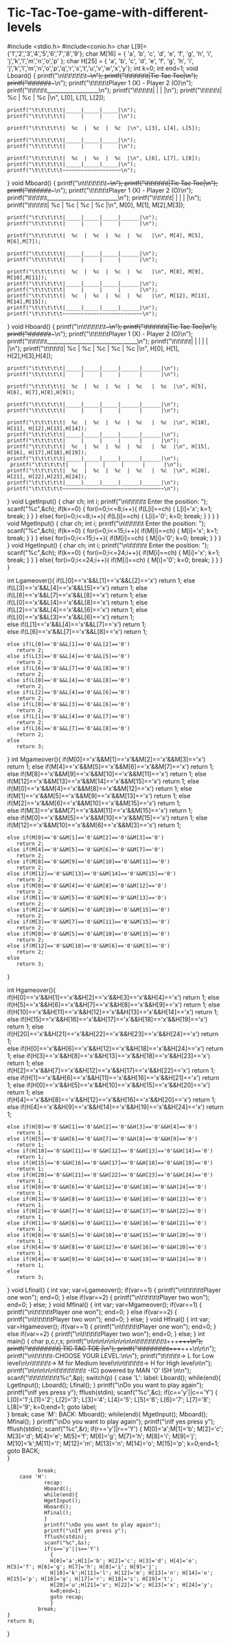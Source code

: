 # Tic-Tac-Toe-game-with-different-levels
#include <stdio.h>
#include<conio.h>
char L[9]={'1','2','3','4','5','6','7','8','9'};
char M[16] = { 'a', 'b', 'c', 'd', 'e', 'f', 'g', 'h', 'i', 'j','k','l','m','n','o','p' };
char H[25] = { 'a', 'b', 'c', 'd', 'e', 'f', 'g', 'h', 'i', 'j','k','l','m','n','o','p','q','r','s','t','u','v','w','x','y'}; 
int k=0;
int end=1;
void Lboard()
{
    printf("\n\t\t\t\t\t\t~~~~~~~~~~~~~\n");
    printf("\t\t\t\t\t\t|Tic Tac Toe|\n");
    printf("\t\t\t\t\t\t~~~~~~~~~~~~~\n");
    printf("\t\t\t\t\tPlayer 1 (X)  -  Player 2 (O)\n");
    printf("\t\t\t\t\t___________________\n");
    printf("\t\t\t\t\t|     |     |     |\n");
    printf("\t\t\t\t\t|  %c  |  %c  |  %c  |\n", L[0], L[1], L[2]);

    printf("\t\t\t\t\t|_____|_____|_____|\n");
    printf("\t\t\t\t\t|     |     |     |\n");

    printf("\t\t\t\t\t|  %c  |  %c  |  %c  |\n", L[3], L[4], L[5]);

    printf("\t\t\t\t\t|_____|_____|_____|\n");
    printf("\t\t\t\t\t|     |     |     |\n");

    printf("\t\t\t\t\t|  %c  |  %c  |  %c  |\n", L[6], L[7], L[8]);
    printf("\t\t\t\t\t|_____|_____|_____|\n");
    printf("\t\t\t\t\t~~~~~~~~~~~~~~~~~~~\n");
}
void Mboard()
{
    printf("\n\t\t\t\t\t\t~~~~~~~~~~~~~\n");
    printf("\t\t\t\t\t\t|Tic Tac Toe|\n");
    printf("\t\t\t\t\t\t~~~~~~~~~~~~~\n");
    printf("\t\t\t\t\tPlayer 1 (X)  -  Player 2 (O)\n");
    printf("\t\t\t\t\t__________________________\n");
    printf("\t\t\t\t\t|     |     |     |      |\n");
    printf("\t\t\t\t\t|  %c  |  %c  |  %c  |  %c   |\n", M[0], M[1], M[2],M[3]);

    printf("\t\t\t\t\t|_____|_____|_____|______|\n");
    printf("\t\t\t\t\t|     |     |     |      |\n");

    printf("\t\t\t\t\t|  %c  |  %c  |  %c  |  %c   |\n", M[4], M[5], M[6],M[7]);

    printf("\t\t\t\t\t|_____|_____|_____|______|\n");
    printf("\t\t\t\t\t|     |     |     |      |\n");

    printf("\t\t\t\t\t|  %c  |  %c  |  %c  |  %c   |\n", M[8], M[9], M[10],M[11]);
    printf("\t\t\t\t\t|_____|_____|_____|______|\n");
    printf("\t\t\t\t\t|     |     |     |      |\n");
    printf("\t\t\t\t\t|  %c  |  %c  |  %c  |  %c   |\n", M[12], M[13], M[14],M[15]);
    printf("\t\t\t\t\t|_____|_____|_____|______|\n");
    printf("\t\t\t\t\t~~~~~~~~~~~~~~~~~~~~~~~~~~\n");
}
void Hboard()
{
    printf("\n\t\t\t\t\t\t~~~~~~~~~~~~~\n");
    printf("\t\t\t\t\t\t|Tic Tac Toe|\n");
    printf("\t\t\t\t\t\t~~~~~~~~~~~~~\n");
    printf("\t\t\t\t\tPlayer 1 (X)  -  Player 2 (O)\n");
    printf("\t\t\t\t\t_________________________________\n");
    printf("\t\t\t\t\t|     |     |     |      |      |\n");
    printf("\t\t\t\t\t|  %c  |  %c  |  %c  |  %c   |  %c  |\n", H[0], H[1], H[2],H[3],H[4]);

    printf("\t\t\t\t\t|_____|_____|_____|______|______|\n");
    printf("\t\t\t\t\t|     |     |     |      |      |\n");

    printf("\t\t\t\t\t|  %c  |  %c  |  %c  |  %c   |  %c  |\n", H[5], H[6], H[7],H[8],H[9]);

    printf("\t\t\t\t\t|_____|_____|_____|______|______|\n");
    printf("\t\t\t\t\t|     |     |     |      |      |\n");

    printf("\t\t\t\t\t|  %c  |  %c  |  %c  |  %c   |  %c  |\n", H[10], H[11], H[12],H[13],H[14]);
    printf("\t\t\t\t\t|_____|_____|_____|______|______|\n");
    printf("\t\t\t\t\t|     |     |     |      |      |\n");
    printf("\t\t\t\t\t|  %c  |  %c  |  %c  |  %c   |  %c  |\n", H[15], H[16], H[17],H[18],H[19]);
    printf("\t\t\t\t\t|_____|_____|_____|______|______|\n");
     printf("\t\t\t\t\t|     |     |     |      |      |\n");
    printf("\t\t\t\t\t|  %c  |  %c  |  %c  |  %c   |  %c  |\n", H[20], H[21], H[22],H[23],H[24]);
    printf("\t\t\t\t\t|_____|_____|_____|______|______|\n");
    printf("\t\t\t\t\t~~~~~~~~~~~~~~~~~~~~~~~~~~~~~~~~~\n");
}
void LgetInput()
{
    char ch;
    int i;
    printf("\n\t\t\t\t\t Enter the position: ");
    scanf("%c",&ch);
    if(k==0)
    {
    for(i=0;i<=8;i++){
        if(L[i]==ch)
        {
            L[i]='x';
            k=1;
            break;
        }
     } 
    }
    else{
      for(i=0;i<=8;i++){
        if(L[i]==ch)
        {
            L[i]='0';
            k=0;
            break;
        }
     } 
  }
}
void MgetInput()
{
    char ch;
    int i;
    printf("\n\t\t\t\t\t Enter the position: ");
    scanf("%c",&ch);
    if(k==0)
    {
    for(i=0;i<=15;i++){
        if(M[i]==ch)
        {
            M[i]='x';
            k=1;
            break;
        }
     } 
    }
    else{
      for(i=0;i<=15;i++){
        if(M[i]==ch)
        {
            M[i]='0';
            k=0;
            break;
        }
     } 
  }
}
void HgetInput()
{
    char ch;
    int i;
    printf("\n\t\t\t\t\t Enter the position: ");
    scanf("%c",&ch);
    if(k==0)
    {
    for(i=0;i<=24;i++){
        if(M[i]==ch)
        {
            M[i]='x';
            k=1;
            break;
        }
     } 
    }
    else{
      for(i=0;i<=24;i++){
        if(M[i]==ch)
        {
            M[i]='0';
            k=0;
            break;
        }
     } 
  }
}

int Lgameover(){
    if(L[0]=='x'&&L[1]=='x'&&L[2]=='x')
       return 1;
    else if(L[3]=='x'&&L[4]=='x'&&L[5]=='x') 
       return 1;
    else if(L[6]=='x'&&L[7]=='x'&&L[8]=='x') 
       return 1;
    else if(L[0]=='x'&&L[4]=='x'&&L[8]=='x') 
       return 1;
    else if(L[2]=='x'&&L[4]=='x'&&L[6]=='x') 
       return 1;
    else if(L[0]=='x'&&L[3]=='x'&&L[6]=='x') 
       return 1;   
    else if(L[1]=='x'&&L[4]=='x'&&L[7]=='x') 
       return 1;   
    else if(L[6]=='x'&&L[7]=='x'&&L[8]=='x') 
       return 1;
       
    else if(L[0]=='0'&&L[1]=='0'&&L[2]=='0')
       return 2;
    else if(L[3]=='0'&&L[4]=='0'&&L[5]=='0') 
       return 2;
    else if(L[6]=='0'&&L[7]=='0'&&L[8]=='0') 
       return 2;
    else if(L[0]=='0'&&L[4]=='0'&&L[8]=='0') 
       return 2;
    else if(L[2]=='0'&&L[4]=='0'&&L[6]=='0') 
       return 2;
    else if(L[0]=='0'&&L[3]=='0'&&L[6]=='0') 
       return 2;   
    else if(L[1]=='0'&&L[4]=='0'&&L[7]=='0') 
       return 2;   
    else if(L[6]=='0'&&L[7]=='0'&&L[8]=='0') 
       return 2;      
    else
       return 3;
}
int Mgameover(){
    if(M[0]=='x'&&M[1]=='x'&&M[2]=='x'&&M[3]=='x')
       return 1;
    else if(M[4]=='x'&&M[5]=='x'&&M[6]=='x'&&M[7]=='x') 
       return 1;
    else if(M[8]=='x'&&M[9]=='x'&&M[10]=='x'&&M[11]=='x') 
       return 1;
    else if(M[12]=='x'&&M[13]=='x'&&M[14]=='x'&&M[15]=='x') 
       return 1;
    else if(M[0]=='x'&&M[4]=='x'&&M[8]=='x'&&M[12]=='x') 
       return 1;
    else if(M[1]=='x'&&M[5]=='x'&&M[9]=='x'&&M[13]=='x') 
       return 1;
    else if(M[2]=='x'&&M[6]=='x'&&M[10]=='x'&&M[15]=='x') 
       return 1;   
    else if(M[3]=='x'&&M[7]=='x'&&M[11]=='x'&&M[15]=='x') 
       return 1;   
    else if(M[0]=='x'&&M[5]=='x'&&M[10]=='x'&&M[15]=='x') 
       return 1;
    else if(M[12]=='x'&&M[10]=='x'&&M[6]=='x'&&M[3]=='x') 
       return 1;
       
    else if(M[0]=='0'&&M[1]=='0'&&M[2]=='0'&&M[3]=='0')
       return 2;
    else if(M[4]=='0'&&M[5]=='0'&&M[6]=='0'&&M[7]=='0') 
       return 2;
    else if(M[8]=='0'&&M[9]=='0'&&M[10]=='0'&&M[11]=='0') 
       return 2;
    else if(M[12]=='0'&&M[13]=='0'&&M[14]=='0'&&M[15]=='0') 
       return 2;
    else if(M[0]=='0'&&M[4]=='0'&&M[8]=='0'&&M[12]=='0') 
       return 2;
    else if(M[1]=='0'&&M[5]=='0'&&M[9]=='0'&&M[13]=='0') 
       return 2;
    else if(M[2]=='0'&&M[6]=='0'&&M[10]=='0'&&M[15]=='0') 
       return 2;   
    else if(M[3]=='0'&&M[7]=='0'&&M[11]=='0'&&M[15]=='0') 
       return 2;   
    else if(M[0]=='0'&&M[5]=='0'&&M[10]=='0'&&M[15]=='0') 
       return 2;
    else if(M[12]=='0'&&M[10]=='0'&&M[6]=='0'&&M[3]=='0') 
       return 2;   
    else
       return 3;
}

int Hgameover(){
    if(H[0]=='x'&&H[1]=='x'&&H[2]=='x'&&H[3]=='x'&&H[4]=='x')
       return 1;
    else if(H[5]=='x'&&H[6]=='x'&&H[7]=='x'&&H[8]=='x'&&H[9]=='x') 
       return 1;
    else if(H[10]=='x'&&H[11]=='x'&&H[12]=='x'&&H[13]=='x'&&H[14]=='x') 
       return 1;
    else if(H[15]=='x'&&H[16]=='x'&&H[17]=='x'&&H[18]=='x'&&H[19]=='x') 
       return 1;
    else if(H[20]=='x'&&H[21]=='x'&&H[22]=='x'&&H[23]=='x'&&H[24]=='x') 
       return 1;   
    else if(H[0]=='x'&&H[6]=='x'&&H[12]=='x'&&H[18]=='x'&&H[24]=='x') 
       return 1;
    else if(H[3]=='x'&&H[8]=='x'&&H[13]=='x'&&H[18]=='x'&&H[23]=='x') 
       return 1;
    else if(H[2]=='x'&&H[7]=='x'&&H[12]=='x'&&H[17]=='x'&&H[22]=='x') 
       return 1;   
    else if(H[1]=='x'&&H[6]=='x'&&H[11]=='x'&&H[16]=='x'&&H[21]=='x') 
       return 1; 
    else if(H[0]=='x'&&H[5]=='x'&&H[10]=='x'&&H[15]=='x'&&H[20]=='x') 
       return 1;
    else if(H[4]=='x'&&H[8]=='x'&&H[12]=='x'&&H[16]=='x'&&H[20]=='x') 
       return 1;
    else if(H[4]=='x'&&H[9]=='x'&&H[14]=='x'&&H[19]=='x'&&H[24]=='x') 
       return 1;
       
       
    else if(H[0]=='0'&&H[1]=='0'&&H[2]=='0'&&H[3]=='0'&&H[4]=='0')
       return 1;
    else if(H[5]=='0'&&H[6]=='0'&&H[7]=='0'&&H[8]=='0'&&H[9]=='0') 
       return 1;
    else if(H[10]=='0'&&H[11]=='0'&&H[12]=='0'&&H[13]=='0'&&H[14]=='0') 
       return 1;
    else if(H[15]=='0'&&H[16]=='0'&&H[17]=='0'&&H[18]=='0'&&H[19]=='0') 
       return 1;
    else if(H[20]=='0'&&H[21]=='0'&&H[22]=='0'&&H[23]=='0'&&H[24]=='0') 
       return 1;   
    else if(H[0]=='0'&&H[6]=='0'&&H[12]=='0'&&H[18]=='0'&&H[24]=='0') 
       return 1;
    else if(H[3]=='0'&&H[8]=='0'&&H[13]=='0'&&H[18]=='0'&&H[23]=='0') 
       return 1;
    else if(H[2]=='0'&&H[7]=='0'&&H[12]=='0'&&H[17]=='0'&&H[22]=='0') 
       return 1;   
    else if(H[1]=='0'&&H[6]=='0'&&H[11]=='0'&&H[16]=='0'&&H[21]=='0') 
       return 1; 
    else if(H[0]=='0'&&H[5]=='0'&&H[10]=='0'&&H[15]=='0'&&H[20]=='0') 
       return 1;
    else if(H[4]=='0'&&H[8]=='0'&&H[12]=='0'&&H[16]=='0'&&H[20]=='0') 
       return 1;
    else if(H[4]=='0'&&H[9]=='0'&&H[14]=='0'&&H[19]=='0'&&H[24]=='0') 
       return 1;  
    else
       return 3;
}
void Lfinal()
{
    int var;
    var=Lgameover();
    if(var==1)
    {
        printf("\n\t\t\t\t\tPlayer one won");
        end=0;
    }
    else if(var==2)
    {
        printf("\n\t\t\t\t\tPlayer two won");
        end=0;
    }
    else;
}
void Mfinal()
{
    int var;
    var=Mgameover();
    if(var==1)
    {
        printf("\n\t\t\t\t\tPlayer one won");
        end=0;
    }
    else if(var==2)
    {
        printf("\n\t\t\t\t\tPlayer two won");
        end=0;
    }
    else;
}
void Hfinal()
{
    int var;
    var=Hgameover();
    if(var==1)
    {
        printf("\n\t\t\t\t\tPlayer one won");
        end=0;
    }
    else if(var==2)
    {
        printf("\n\t\t\t\t\tPlayer two won");
        end=0;
    }
    else;
}
int main()
{
    char p,c,r,s;
    printf("\n\n\n\n\n\n\n\n\n\t\t\t\t\t\t\t\t+++~~~~~~~~~~~~~~~~~~~~~~~~~~~~+++\n");
    printf("\t\t\t\t\t\t\t\t|     TIC       TAC       TOE    |\n");
    printf("\t\t\t\t\t\t\t\t+++~~~~~~~~~~~~~~~~~~~~~~~~~~~~+++\n\n\n");
    printf("\n\t\t\t\t\t-CHOOSE YOUR LEVEL:\n\n");
    printf("\t\t\t\t\t-> L for Low level\n\n\t\t\t\t\t-> M for Medium level\n\n\t\t\t\t\t-> H for High level\n\n");
    printf("\n\n\n\n\n\t\t\t\t\t\t\t\t    -(C) powered by MAN 'O' ISH \n\n");
    scanf("\t\t\t\t\t\t\t\t%c",&p);
    switch(p)
    {
        case 'L':
               label:
               Lboard();
               while(end){
               LgetInput();
               Lboard();
               Lfinal();
                }
               printf("\nDo you want to play again");
               printf("\nIf yes press y");
               fflush(stdin);
               scanf("%c",&c);
               if(c=='y'||c=='Y')
                 {
                    L[0]='1';L[1]='2'; L[2]='3'; L[3]='4'; L[4]='5'; L[5]='6'; L[6]='7'; L[7]='8'; L[8]='9';
                    k=0;end=1;
                    goto label;   
                 }
              break;
        case 'M': 
            BACK:
            Mboard();
             while(end){
              MgetInput();
              Mboard();
              Mfinal();
             }
              printf("\nDo you want to play again");
              printf("\nIf yes press y");
              fflush(stdin);
              scanf("%c",&r);
              if(r=='y'||r=='Y')
              {
                M[0]='a';M[1]='b'; M[2]='c'; M[3]='d'; M[4]='e'; M[5]='f'; M[6]='g'; M[7]='h'; M[8]='i'; M[9]='j';    
                M[10]='k';M[11]='l'; M[12]='m'; M[13]='n'; M[14]='o'; M[15]='p';
                k=0;end=1;
                goto BACK;   
              }
       
              break;
        case 'H':
                recap:
                Hboard();
                while(end){
                HgetInput();
                Hboard();
                Hfinal();
                }
                printf("\nDo you want to play again");
                printf("\nIf yes press y");
                fflush(stdin);
                scanf("%c",&s);
                if(s=='y'||s=='Y')
                  {
                  H[0]='a';H[1]='b'; H[2]='c'; H[3]='d'; H[4]='e'; H[5]='f'; H[6]='g'; H[7]='h'; H[8]='i'; H[9]='j';    
                  H[10]='k';H[11]='l'; H[12]='m'; H[13]='n'; H[14]='o'; H[15]='p'; H[16]='q'; H[17]='r'; H[18]='s'; H[19]='t';    
                  H[20]='u';H[21]='v'; H[22]='w'; H[23]='x'; H[24]='y';
                  k=0;end=1;
                  goto recap;   
                  }
              break;
    }
    return 0;
}



